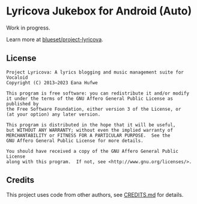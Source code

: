 # Lyricova Jukebox for Android (Auto)

Work in progress.

Learn more at [blueset/project-lyricova](https://github.com/blueset/project-lyricova).

## License

```
Project Lyricova: A lyrics blogging and music management suite for Vocaloid
Copyright (C) 2013–2023 Eana Hufwe

This program is free software: you can redistribute it and/or modify
it under the terms of the GNU Affero General Public License as published by
the Free Software Foundation, either version 3 of the License, or
(at your option) any later version.

This program is distributed in the hope that it will be useful,
but WITHOUT ANY WARRANTY; without even the implied warranty of
MERCHANTABILITY or FITNESS FOR A PARTICULAR PURPOSE.  See the
GNU Affero General Public License for more details.

You should have received a copy of the GNU Affero General Public License
along with this program.  If not, see <http://www.gnu.org/licenses/>.
```

## Credits

This project uses code from other authors, see [CREDITS.md](CREDITS.md) for details.
